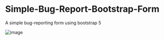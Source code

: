 # Simple-Bug-Report-Bootstrap-Form
A simple bug-reporting form using bootstrap 5

![image](https://user-images.githubusercontent.com/29561980/135610611-969eba5c-5f94-47c8-9c9d-0fda829a9a71.png)
